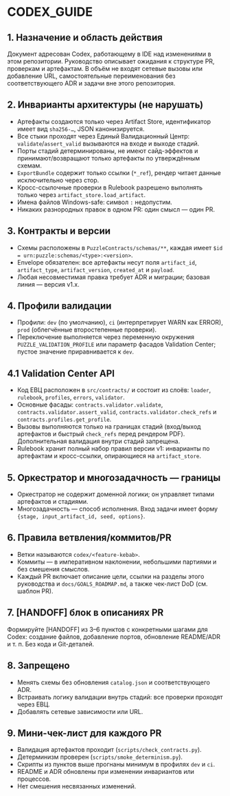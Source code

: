 # CODEX_GUIDE

## 1. Назначение и область действия
Документ адресован Codex, работающему в IDE над изменениями в этом репозитории. Руководство описывает ожидания к структуре PR, проверкам и артефактам. В объём не входят сетевые вызовы или добавление URL, самостоятельные переименования без соответствующего ADR и задачи вне этого репозитория.

## 2. Инварианты архитектуры (не нарушать)
- Артефакты создаются только через Artifact Store, идентификатор имеет вид `sha256-…`, JSON канонизируется.
- Все стыки проходят через Единый Валидационный Центр: `validate`/`assert_valid` вызываются на входе и выходе стадий.
- Порты стадий детерминированы, не имеют сайд-эффектов и принимают/возвращают только артефакты по утверждённым схемам.
- `ExportBundle` содержит только ссылки (`*_ref`), рендер читает данные исключительно через стор.
- Кросс-ссылочные проверки в Rulebook разрешено выполнять только через `artifact_store.load_artifact`.
- Имена файлов Windows-safe: символ `:` недопустим.
- Никаких разнородных правок в одном PR: один смысл — один PR.

## 3. Контракты и версии
- Схемы расположены в `PuzzleContracts/schemas/**`, каждая имеет `$id = urn:puzzle:schemas/<type>:<version>`.
- Envelope обязателен: все артефакты несут поля `artifact_id`, `artifact_type`, `artifact_version`, `created_at` и `payload`.
- Любая несовместимая правка требует ADR и миграции; базовая линия — версия v1.x.

## 4. Профили валидации
- Профили: `dev` (по умолчанию), `ci` (интерпретирует WARN как ERROR), `prod` (облегчённые второстепенные проверки).
- Переключение выполняется через переменную окружения `PUZZLE_VALIDATION_PROFILE` или параметр фасадов Validation Center; пустое значение приравнивается к `dev`.

## 4.1 Validation Center API
- Код ЕВЦ расположен в `src/contracts/` и состоит из слоёв: `loader`, `rulebook`, `profiles`, `errors`, `validator`.
- Основные фасады: `contracts.validator.validate`, `contracts.validator.assert_valid`, `contracts.validator.check_refs` и `contracts.profiles.get_profile`.
- Вызовы выполняются только на границах стадий (вход/выход артефактов и быстрый `check_refs` перед рендером PDF). Дополнительная валидация внутри стадий запрещена.
- Rulebook хранит полный набор правил версии v1: инварианты по артефактам и кросс-ссылки, опирающиеся на `artifact_store`.

## 5. Оркестратор и многозадачность — границы
- Оркестратор не содержит доменной логики; он управляет типами артефактов и стадиями.
- Многозадачность — способ исполнения. Вход задачи имеет форму `{stage, input_artifact_id, seed, options}`.

## 6. Правила ветвления/коммитов/PR
- Ветки называются `codex/<feature-kebab>`.
- Коммиты — в императивном наклонении, небольшими партиями и без смешения смыслов.
- Каждый PR включает описание цели, ссылки на разделы этого руководства и `docs/GOALS_ROADMAP.md`, а также чек-лист DoD (см. шаблон PR).

## 7. [HANDOFF] блок в описаниях PR
Формируйте [HANDOFF] из 3–6 пунктов с конкретными шагами для Codex: создание файлов, добавление портов, обновление README/ADR и т. п. Без кода и Git-деталей.

## 8. Запрещено
- Менять схемы без обновления `catalog.json` и соответствующего ADR.
- Встраивать логику валидации внутрь стадий: все проверки проходят через ЕВЦ.
- Добавлять сетевые зависимости или URL.

## 9. Мини-чек-лист для каждого PR
- Валидация артефактов проходит (`scripts/check_contracts.py`).
- Детерминизм проверен (`scripts/smoke_determinism.py`).
- Скрипты из пунктов выше прогнаны минимум в профилях `dev` и `ci`.
- README и ADR обновлены при изменении инвариантов или процессов.
- Нет смешения несвязанных изменений.
